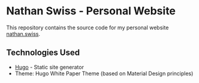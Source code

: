 # Nathan Swiss - Personal Website

This repository contains the source code for my personal website [nathan.swiss](https://nathan.swiss).

## Technologies Used

- [Hugo](https://gohugo.io/) - Static site generator
- Theme: Hugo White Paper Theme (based on Material Design principles)

